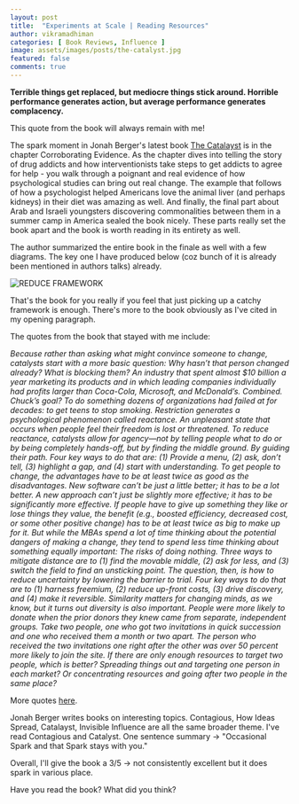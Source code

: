 ```yaml
---
layout: post
title:  "Experiments at Scale | Reading Resources"
author: vikramadhiman
categories: [ Book Reviews, Influence ]
image: assets/images/posts/the-catalyst.jpg
featured: false
comments: true
---
```

<strong>Terrible things get replaced, but mediocre things stick around. Horrible performance generates action, but average performance generates complacency.</strong>

This quote from the book will always remain with me!

The spark moment in Jonah Berger's latest book <a href="https://jonahberger.com/books/the-catalyst/" target="_blank">The Catalayst</a> is in the chapter Corroborating Evidence. As the chapter dives into telling the story of drug addicts and how interventionists take steps to get addicts to agree for help - you walk through a poignant and real evidence of how psychological studies can bring out real change. The example that follows of how a psychologist helped Americans love the animal liver (and perhaps kidneys) in their diet was amazing as well. And finally, the final part about Arab and Israeli youngsters discovering commonalities between them in a summer camp in America sealed the book nicely. These parts really set the book apart and the book is worth reading in its entirety as well.

The author summarized the entire book in the finale as well with a few diagrams. The key one I have produced below (coz bunch of it is already been mentioned in authors talks) already. 

<p>
	<img src="/assets/images/posts/reduce-framework.jpg" title="REDUCE FRAMEWORK" alt="REDUCE FRAMEWORK"
</p>

That's the book for you really if you feel that just picking up a catchy framework is enough. There's more to the book obviously as I've cited in my opening paragraph. 

The quotes from the book that stayed with me include:

<em>
	Because rather than asking what might convince someone to change, catalysts start with a more basic question: Why hasn’t that person changed already? What is blocking them?
</em>

<em>
	An industry that spent almost $10 billion a year marketing its products and in which leading companies individually had profits larger than Coca-Cola, Microsoft, and McDonald’s. Combined. Chuck’s goal? To do something dozens of organizations had failed at for decades: to get teens to stop smoking.
</em>

<em>
	Restriction generates a psychological phenomenon called reactance. An unpleasant state that occurs when people feel their freedom is lost or threatened.
</em>

<em>
	To reduce reactance, catalysts allow for agency—not by telling people what to do or by being completely hands-off, but by finding the middle ground. By guiding their path. Four key ways to do that are: (1) Provide a menu, (2) ask, don’t tell, (3) highlight a gap, and (4) start with understanding.
</em>

<em>
	To get people to change, the advantages have to be at least twice as good as the disadvantages. New software can’t be just a little better; it has to be a lot better. A new approach can’t just be slightly more effective; it has to be significantly more effective. If people have to give up something they like or lose things they value, the benefit (e.g., boosted efficiency, decreased cost, or some other positive change) has to be at least twice as big to make up for it.
</em>

<em>
	But while the MBAs spend a lot of time thinking about the potential dangers of making a change, they tend to spend less time thinking about something equally important: The risks of doing nothing.
</em>

<em>
	Three ways to mitigate distance are to (1) find the movable middle, (2) ask for less, and (3) switch the field to find an unsticking point.
</em>

<em>
	The question, then, is how to reduce uncertainty by lowering the barrier to trial. Four key ways to do that are to (1) harness freemium, (2) reduce up-front costs, (3) drive discovery, and (4) make it reversible.
</em>

<em>
	Similarity matters for changing minds, as we know, but it turns out diversity is also important. People were more likely to donate when the prior donors they knew came from separate, independent groups.
</em>

<em>
	Take two people, one who got two invitations in quick succession and one who received them a month or two apart. The person who received the two invitations one right after the other was over 50 percent more likely to join the site.
</em>

<em>
	If there are only enough resources to target two people, which is better? Spreading things out and targeting one person in each market? Or concentrating resources and going after two people in the same place?
</em>

More quotes <a href="https://www.goodreads.com/notes/48927927-catalyst/63027503-vikrama-dhiman?ref=notif_rnsp" target="_blank">here</a>.

Jonah Berger writes books on interesting topics. Contagious, How Ideas Spread, Catalayst, Invisible Influence are all the same broader theme. I've read Contagious and Catalyst. One sentence summary -> "Occasional Spark and that Spark stays with you."

Overall, I'll give the book a 3/5 -> not consistently excellent but it does spark in various place.

Have you read the book? What did you think?